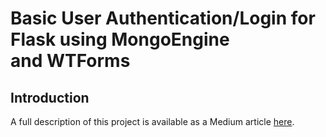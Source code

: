 # Basic User Authentication/Login for Flask using MongoEngine and WTForms

## Introduction

A full description of this project is available as a Medium article [here](https://medium.com/@dmitryrastorguev/basic-user-authentication-login-for-flask-using-mongoengine-and-wtforms-922e64ef87fe).
